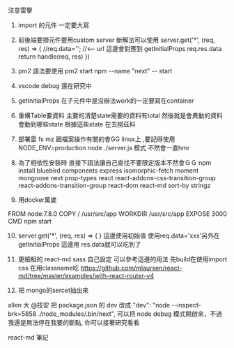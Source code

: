 注意雷擊
1. import 的元件 一定要大寫 
2. 前後端要撈元件要用custom server 
新解法可以使用 
        server.get('*', (req, res) => {
            //req.data=''; //<-- url  這邊會對應到 getInitialProps
            req.res.data
            return handle(req, res)
        })

3. pm2 語法要使用 pm2 start npm --name "next" -- start
4. vscode debug 還在研究中
5. getInitialProps 在子元件中是沒辦法work的一定要寫在container

6. 重構Table要資料
 主要的清楚state需要的資料有total 然後就是會異動的資料會動到哪些state
 根據這些state 在去撈茲料

7. 部署雷  fs mz 跟檔案操作有關的會GG linux上 ,要記得使用 NODE_ENV=production node ./server.js  模式 不然會一直hmr

8. 為了相依性安裝時 直接下語法讓自己查找不要限定版本不然會ＧＧ
npm install bluebird components express isomorphic-fetch moment mongoose next prop-types react react-addons-css-transition-group react-addons-transition-group react-dom react-md sort-by stringz

9. 用docker萬歲 

FROM node:7.8.0
COPY / /usr/src/app
WORKDIR /usr/src/app
EXPOSE 3000
CMD npm start

10.  server.get('*', (req, res) => { }
這邊使用初始值 使用req.data='xxx'另外在 getInitialProps 這邊用 res.data就可以吃到了

11. 更細相的 react-md sass 自己設定 可以參考這邊的用法 先build在使用import css 在用classname吃
https://github.com/mlaursen/react-md/tree/master/examples/with-react-router-v4


12. 把 mongo的sercet抽出來



allen 大
@技安 把 package.json 的 dev 改成 "dev": "node --inspect-brk=5858 ./node_modules/.bin/next",
可以把 node debug 模式開啟來，不過我還是無法停在我要的斷點, 你可以接著研究看看

react-md 筆記 
